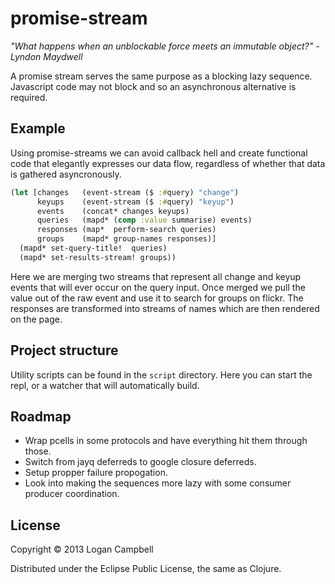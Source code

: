 # promise-stream

_"What happens when an unblockable force meets an immutable object?" - Lyndon
Maydwell_

A promise stream serves the same purpose as a blocking lazy sequence. Javascript
code may not block and so an asynchronous alternative is required.

## Example

Using promise-streams we can avoid callback hell and create functional code that
elegantly expresses our data flow, regardless of whether that data is gathered
asyncronously.

```clojure
(let [changes   (event-stream ($ :#query) "change")
      keyups    (event-stream ($ :#query) "keyup")
      events    (concat* changes keyups)
      queries   (mapd* (comp :value summarise) events)
      responses (map*  perform-search queries)
      groups    (mapd* group-names responses)]
  (mapd* set-query-title!  queries)
  (mapd* set-results-stream! groups))
```

Here we are merging two streams that represent all change and keyup events that
will ever occur on the query input. Once merged we pull the value out of the
raw event and use it to search for groups on flickr. The responses are
transformed into streams of names which are then rendered on the page.

## Project structure

Utility scripts can be found in the `script` directory. Here you can start the
repl, or a watcher that will automatically build.

## Roadmap

* Wrap pcells in some protocols and have everything hit them through those.
* Switch from jayq deferreds to google closure deferreds.
* Setup propper failure propogation.
* Look into making the sequences more lazy with some consumer producer
  coordination.

## License

Copyright © 2013 Logan Campbell

Distributed under the Eclipse Public License, the same as Clojure.
